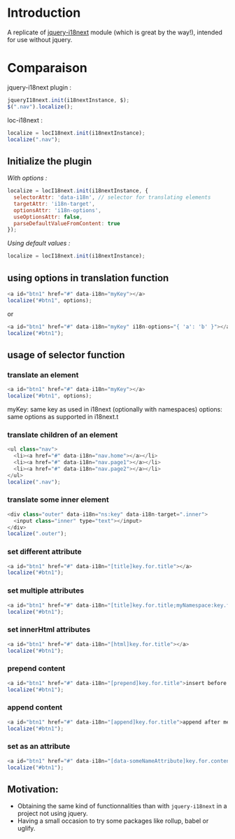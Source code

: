 # Introduction

A replicate of [jquery-i18next](https://github.com/i18next/jquery-i18next) module (which is great by the way!), intended for use without jquery.

# Comparaison
jquery-i18next plugin :

```js
jqueryI18next.init(i18nextInstance, $);
$(".nav").localize();
```

loc-i18next :

```js
localize = locI18next.init(i18nextInstance);
localize(".nav");
```
## Initialize the plugin

*With options :*
```js
localize = locI18next.init(i18nextInstance, {
  selectorAttr: 'data-i18n', // selector for translating elements
  targetAttr: 'i18n-target',
  optionsAttr: 'i18n-options',
  useOptionsAttr: false,
  parseDefaultValueFromContent: true
});
```
*Using default values :* 
```js
localize = locI18next.init(i18nextInstance);
```
## using options in translation function

```js
<a id="btn1" href="#" data-i18n="myKey"></a>
localize("#btn1", options);
```

or

```js
<a id="btn1" href="#" data-i18n="myKey" i18n-options="{ 'a': 'b' }"></a>
localize("#btn1");
```

## usage of selector function

### translate an element

```js
<a id="btn1" href="#" data-i18n="myKey"></a>
localize("#btn1", options);
```

myKey: same key as used in i18next (optionally with namespaces)
options: same options as supported in i18next.t

### translate children of an element

```js
<ul class="nav">
  <li><a href="#" data-i18n="nav.home"></a></li>
  <li><a href="#" data-i18n="nav.page1"></a></li>
  <li><a href="#" data-i18n="nav.page2"></a></li>
</ul>
localize(".nav");
```

### translate some inner element
```js
<div class="outer" data-i18n="ns:key" data-i18n-target=".inner">
  <input class="inner" type="text"></input>
</div>
localize(".outer");
```

### set different attribute
```js
<a id="btn1" href="#" data-i18n="[title]key.for.title"></a>
localize("#btn1");
```

### set multiple attributes
```js
<a id="btn1" href="#" data-i18n="[title]key.for.title;myNamespace:key.for.text"></a>
localize("#btn1");
```

### set innerHtml attributes
```js
<a id="btn1" href="#" data-i18n="[html]key.for.title"></a>
localize("#btn1");
```

### prepend content
```js
<a id="btn1" href="#" data-i18n="[prepend]key.for.title">insert before me, please!</a>
localize("#btn1");
```

### append content
```js
<a id="btn1" href="#" data-i18n="[append]key.for.title">append after me, please!</a>
localize("#btn1");
```

### set as an attribute
```js
<a id="btn1" href="#" data-i18n="[data-someNameAttribute]key.for.content"></a>
localize("#btn1");
```

## Motivation:
- Obtaining the same kind of functionnalities than with `jquery-i18next` in a project not using jquery.
- Having a small occasion to try some packages like rollup, babel or uglify.
